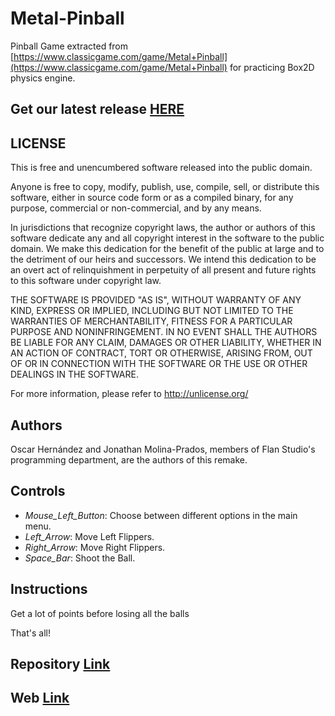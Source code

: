 ﻿# Metal-Pinball
Pinball Game extracted from [https://www.classicgame.com/game/Metal+Pinball](https://www.classicgame.com/game/Metal+Pinball) for practicing Box2D physics engine.

## Get our latest release [HERE](https://github.com/Jony635/Metal-Pinball/files/1435411/METAL_PINBALL_v1.0.zip)


## LICENSE
This is free and unencumbered software released into the public domain.

Anyone is free to copy, modify, publish, use, compile, sell, or
distribute this software, either in source code form or as a compiled
binary, for any purpose, commercial or non-commercial, and by any
means.

In jurisdictions that recognize copyright laws, the author or authors
of this software dedicate any and all copyright interest in the
software to the public domain. We make this dedication for the benefit
of the public at large and to the detriment of our heirs and
successors. We intend this dedication to be an overt act of
relinquishment in perpetuity of all present and future rights to this
software under copyright law.

THE SOFTWARE IS PROVIDED "AS IS", WITHOUT WARRANTY OF ANY KIND,
EXPRESS OR IMPLIED, INCLUDING BUT NOT LIMITED TO THE WARRANTIES OF
MERCHANTABILITY, FITNESS FOR A PARTICULAR PURPOSE AND NONINFRINGEMENT.
IN NO EVENT SHALL THE AUTHORS BE LIABLE FOR ANY CLAIM, DAMAGES OR
OTHER LIABILITY, WHETHER IN AN ACTION OF CONTRACT, TORT OR OTHERWISE,
ARISING FROM, OUT OF OR IN CONNECTION WITH THE SOFTWARE OR THE USE OR
OTHER DEALINGS IN THE SOFTWARE.

For more information, please refer to <http://unlicense.org/>

## Authors
Oscar Hernández and Jonathan Molina-Prados, members of Flan Studio's programming department, are the authors of this remake.

## Controls
- *Mouse_Left_Button*: Choose between different options in the main menu.
- *Left_Arrow*: Move Left Flippers.
- *Right_Arrow*: Move Right Flippers.
- *Space_Bar*: Shoot the Ball.

## Instructions
Get a lot of points before losing all the balls

That's all!

## Repository [Link](https://github.com/Jony635/Metal-Pinball)
## Web [Link](https://jony635.github.io/Metal-Pinball/)


